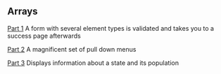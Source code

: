 ## Arrays

[Part 1](5/1) A form with several element types is validated and takes you to a success page afterwards

[Part 2](5/2) A magnificent set of pull down menus

[Part 3](5/3) Displays information about a state and its population

